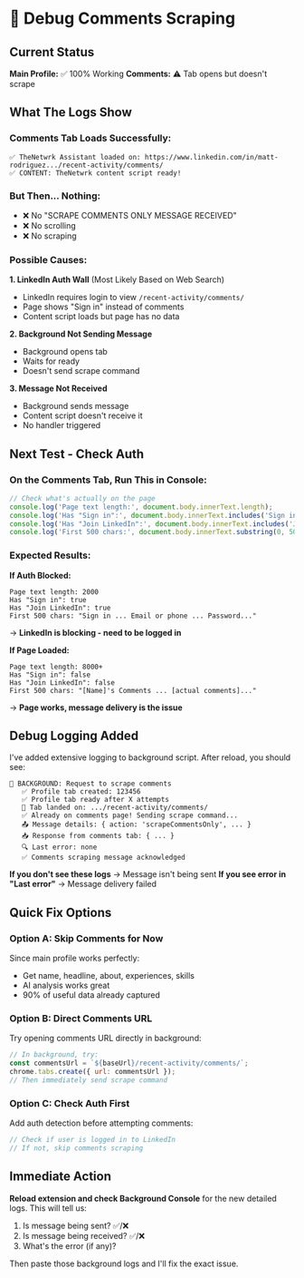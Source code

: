 # 🐛 Debug Comments Scraping

## Current Status

**Main Profile:** ✅ 100% Working
**Comments:** ⚠️ Tab opens but doesn't scrape

## What The Logs Show

### Comments Tab Loads Successfully:
```
✅ TheNetwrk Assistant loaded on: https://www.linkedin.com/in/matt-rodriguez.../recent-activity/comments/
✅ CONTENT: TheNetwrk content script ready!
```

### But Then... Nothing:
- ❌ No "SCRAPE COMMENTS ONLY MESSAGE RECEIVED"  
- ❌ No scrolling
- ❌ No scraping

### Possible Causes:

**1. LinkedIn Auth Wall** (Most Likely Based on Web Search)
- LinkedIn requires login to view `/recent-activity/comments/`
- Page shows "Sign in" instead of comments
- Content script loads but page has no data

**2. Background Not Sending Message**
- Background opens tab
- Waits for ready
- Doesn't send scrape command

**3. Message Not Received**
- Background sends message
- Content script doesn't receive it
- No handler triggered

## Next Test - Check Auth

### On the Comments Tab, Run This in Console:

```javascript
// Check what's actually on the page
console.log('Page text length:', document.body.innerText.length);
console.log('Has "Sign in":', document.body.innerText.includes('Sign in'));
console.log('Has "Join LinkedIn":', document.body.innerText.includes('Join LinkedIn'));
console.log('First 500 chars:', document.body.innerText.substring(0, 500));
```

### Expected Results:

**If Auth Blocked:**
```
Page text length: 2000
Has "Sign in": true
Has "Join LinkedIn": true
First 500 chars: "Sign in ... Email or phone ... Password..."
```
→ **LinkedIn is blocking - need to be logged in**

**If Page Loaded:**
```
Page text length: 8000+
Has "Sign in": false  
Has "Join LinkedIn": false
First 500 chars: "[Name]'s Comments ... [actual comments]..."
```
→ **Page works, message delivery is the issue**

## Debug Logging Added

I've added extensive logging to background script. After reload, you should see:

```
💬 BACKGROUND: Request to scrape comments
   ✅ Profile tab created: 123456
   ✅ Profile tab ready after X attempts
   📍 Tab landed on: .../recent-activity/comments/
   ✅ Already on comments page! Sending scrape command...
   📤 Message details: { action: 'scrapeCommentsOnly', ... }
   📥 Response from comments tab: { ... }
   🔍 Last error: none
   ✅ Comments scraping message acknowledged
```

**If you don't see these logs** → Message isn't being sent
**If you see error in "Last error"** → Message delivery failed

## Quick Fix Options

### Option A: Skip Comments for Now
Since main profile works perfectly:
- Get name, headline, about, experiences, skills
- AI analysis works great
- 90% of useful data already captured

### Option B: Direct Comments URL  
Try opening comments URL directly in background:
```javascript
// In background, try:
const commentsUrl = `${baseUrl}/recent-activity/comments/`;
chrome.tabs.create({ url: commentsUrl });
// Then immediately send scrape command
```

### Option C: Check Auth First
Add auth detection before attempting comments:
```javascript
// Check if user is logged in to LinkedIn
// If not, skip comments scraping
```

## Immediate Action

**Reload extension and check Background Console** for the new detailed logs. This will tell us:
1. Is message being sent? ✅/❌
2. Is message being received? ✅/❌
3. What's the error (if any)?

Then paste those background logs and I'll fix the exact issue.

